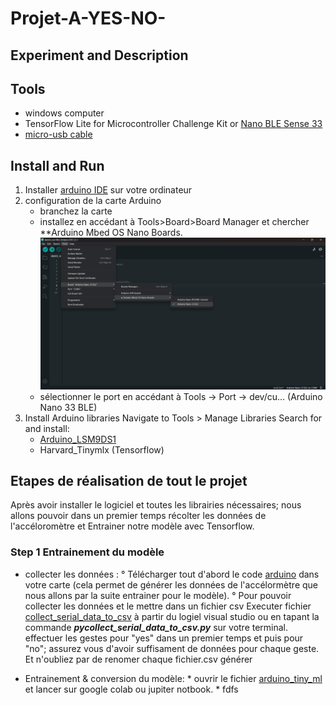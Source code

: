 # Projet-A-YES-NO-
## Experiment and Description
## Tools
- windows computer
- TensorFlow Lite for Microcontroller Challenge Kit or [ Nano BLE Sense 33](https://www.gotronic.fr/art-arduino-nano-33-ble-sense-abx00031-30757.htm)
- [micro-usb cable](https://www.google.com/search?rlz=1C5CHFA_enUS858US858&sxsrf=ALeKk01CbJTvQbYgX6arJbsjcRVmv-3-RQ:1584929968297&q=Micro+USB+cable&spell=1&sa=X&ved=2ahUKEwjl8IOexK_oAhXDqZ4KHZ0mCmcQBSgAegQIDhAn&biw=1680&bih=832)
## Install and Run
1. Installer [arduino IDE](https://www.arduino.cc/en/software#future-version-of-the-arduino-ide) sur votre ordinateur
2. configuration de la carte Arduino
     - branchez la carte
     - installez en accédant à Tools>Board>Board Manager et chercher **Arduino Mbed OS Nano Boards.
      ![image](https://github.com/julesjuniiior/Projet-A-YES-NO-/blob/main/images_Readme/config-carte.png)
     - sélectionner le port en accédant à Tools -> Port -> dev/cu... (Arduino Nano 33 BLE)
3. Install Arduino libraries
Navigate to Tools > Manage Libraries
Search for and install:
     - [Arduino_LSM9DS1](https://www.arduino.cc/reference/en/libraries/arduino_lsm9ds1/?_gl=1*aep7sb*_ga*MTQ4Nzc5Nzg0My4xNjkzOTE0NjA3*_ga_NEXN8H46L5*MTY5NzcxODM1Ny45LjEuMTY5NzcyMDA0MS4wLjAuMA)
     - Harvard_Tinymlx (Tensorflow)
## Etapes de réalisation de tout le projet
 Après avoir installer le logiciel et toutes les librairies nécessaires; nous allons pouvoir dans un premier temps récolter les données de l'accéloromètre et Entrainer notre modèle avec Tensorflow.
### Step 1 **Entrainement du modèle**
  - collecter les données :
     ° Télécharger tout d'abord le code [arduino](https://github.com/julesjuniiior/Projet-A-YES-NO-/blob/main/generate_data_to_train/generate_data_to_train.ino) dans votre carte (cela permet de générer les données de l'accélormètre que nous allons par la suite entrainer pour le modèle).
    ° Pour pouvoir collecter les données et le mettre dans un fichier csv Executer fichier [collect_serial_data_to_csv](https://github.com/julesjuniiior/Projet-A-YES-NO-/blob/main/collect_serial_data_to_csv.py) à partir du logiel visual studio ou en tapant la commande _**pycollect_serial_data_to_csv.py**_ sur votre terminal. effectuer les gestes pour "yes" dans un premier temps et puis pour "no"; assurez vous d'avoir suffisament de données pour chaque geste. Et n'oubliez par de renomer chaque fichier.csv générer
    
 - Entrainement & conversion du modèle: * ouvrir le fichier [arduino_tiny_ml]() et lancer sur google colab ou jupiter notbook.
                                        * fdfs
     
   
   

